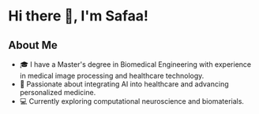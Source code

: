 # Hi there 👋, I'm Safaa!

## About Me
- 🎓 I have a Master's degree in Biomedical Engineering with experience in medical image processing and healthcare technology.
- 🧠 Passionate about integrating AI into healthcare and advancing personalized medicine.
- 💻 Currently exploring computational neuroscience and biomaterials.
